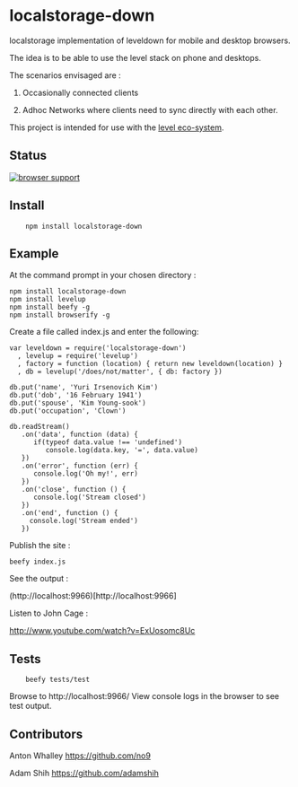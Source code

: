 # localstorage-down

localstorage implementation of leveldown for mobile and desktop browsers.

The idea is to be able to use the level stack on phone and desktops.

The scenarios envisaged are : 

1. Occasionally connected clients

2. Adhoc Networks where clients need to sync directly with each other.  

This project is intended for use with the [level eco-system](https://github.com/level/).

## Status 

[![browser support](https://ci.testling.com/no9/localstorage-down.png)](https://ci.testling.com/no9/localstorage-down)

## Install

```
	npm install localstorage-down
```

## Example 

At the command prompt in your chosen directory : 

```
npm install localstorage-down
npm install levelup 
npm install beefy -g
npm install browserify -g
```

Create a file called index.js and enter the following:

```
var leveldown = require('localstorage-down')
  , levelup = require('levelup')
  , factory = function (location) { return new leveldown(location) }
  , db = levelup('/does/not/matter', { db: factory })

db.put('name', 'Yuri Irsenovich Kim')
db.put('dob', '16 February 1941')
db.put('spouse', 'Kim Young-sook')
db.put('occupation', 'Clown')

db.readStream()
   .on('data', function (data) {
      if(typeof data.value !== 'undefined') 
         console.log(data.key, '=', data.value)
   })
   .on('error', function (err) {
      console.log('Oh my!', err)
   })
   .on('close', function () {
      console.log('Stream closed')
   })
   .on('end', function () {
     console.log('Stream ended')
   })
```

Publish the site :

```
beefy index.js
```

See the output :

(http://localhost:9966)[http://localhost:9966]

Listen to John Cage :

http://www.youtube.com/watch?v=ExUosomc8Uc 

## Tests

```
	beefy tests/test
```

Browse to http://localhost:9966/ 
View console logs in the browser to see test output. 

##  Contributors

Anton Whalley https://github.com/no9

Adam Shih https://github.com/adamshih
